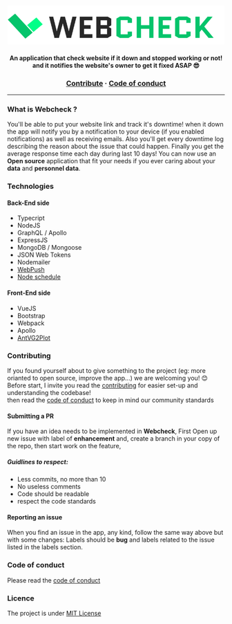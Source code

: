 <br>
<br>
<br>
<p align="center">
  <img src="https://github.com/mouadTaoussi/webcheck/blob/master/wc-front-end/src/assets/LogoOfReadme.svg"/>
</p>
<!-- <p align="center">
  <img src="https://github.com/mouadTaoussi/webcheck/blob/master/wc-front-end/src/assets/DashboardPreviewOfReadme.svg"/>
</p> -->

<h4 align="center">
	<strong>An application that check website if it down and stopped working or not!<br> and it notifies the website's owner to get it fixed ASAP 😎</strong>
</h4>

<h3 align="center">
  <a href="https://github.com/mouadTaoussi/webcheck/blob/master/CONTRIBUTING.md">Contribute</a>
  <span> · </span>
  <a href="https://github.com/mouadTaoussi/webcheck/blob/master/CODE_OF_CONDUCT.md">Code of conduct</a>
</h3>

---

### What is Webcheck ?
You'll be able to put your website link and track it's downtime! when it down the app will notify you by a notification to your device (if you enabled notifications) as well as receiving emails.
Also you'll get every downtime log describing the reason about the issue that could happen.
Finally you get the average response time each day during last 10 days!
You can now use an **Open source** application that fit your needs if you ever caring about your **data** and **personnel data**.

### Technologies
#### Back-End side
- Typecript
- NodeJS
- GraphQL / Apollo
- ExpressJS
- MongoDB / Mongoose
- JSON Web Tokens
- Nodemailer
- [WebPush](https://github.com/web-push-libs/web-push)
- [Node schedule](https://github.com/node-schedule/node-schedule)
#### Front-End side
- VueJS
- Bootstrap
- Webpack
- Apollo
- [AntVG2Plot](https://g2plot.antv.vision/)

### Contributing
If you found yourself about to give something to the project (eg: more orianted to open source, improve the app...) we are welcoming you! 😊<br />
Before start, I invite you read the [contributing](https://github.com/mouadTaoussi/webcheck/blob/master/CONTRIBUTING.md) for easier set-up and understanding the codebase!<br />
then read the [code of conduct](https://github.com/mouadTaoussi/webcheck/blob/master/CODE_OF_CONDUCT.md) to keep in mind our community standards
#### Submitting a PR
If you have an idea needs to be implemented in **Webcheck**, First Open up new issue with label of **enhancement** and, create a branch in your copy of the repo, then start work on the feature,

##### Guidlines to respect:
- Less commits, no more than 10
- No useless comments
- Code should be readable
- respect the code standards

#### Reporting an issue
When you find an issue in the app, any kind, follow the same way above but with some changes:
Labels should be **bug** and labels related to the issue listed in the labels section. 

### Code of conduct 
Please read the [code of conduct](https://github.com/mouadTaoussi/webcheck/blob/main/CODE_OF_CONDUCT.md)

### Licence
The project is under [MIT License](https://github.com/mouadTaoussi/webcheck/blob/master/LICENSE)
